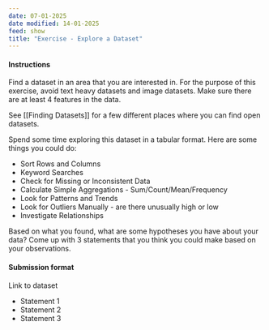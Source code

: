 ```yaml
---
date: 07-01-2025
date modified: 14-01-2025
feed: show
title: "Exercise - Explore a Dataset"
---
```


#### Instructions

Find a dataset in an area that you are interested in. For the purpose of this exercise, avoid text heavy datasets and image datasets. Make sure there are at least 4 features in the data.

See [[Finding Datasets]] for a few different places where you can find open datasets.

Spend some time exploring this dataset in a tabular format. Here are some things you could do:

- Sort Rows and Columns
- Keyword Searches
- Check for Missing or Inconsistent Data
- Calculate Simple Aggregations - Sum/Count/Mean/Frequency
- Look for Patterns and Trends
- Look for Outliers Manually - are there unusually high or low
- Investigate Relationships

Based on what you found, what are some hypotheses you have about your data? Come up with 3 statements that you think you could make based on your observations.

#### Submission format

Link to dataset

- Statement 1
- Statement 2
- Statement 3